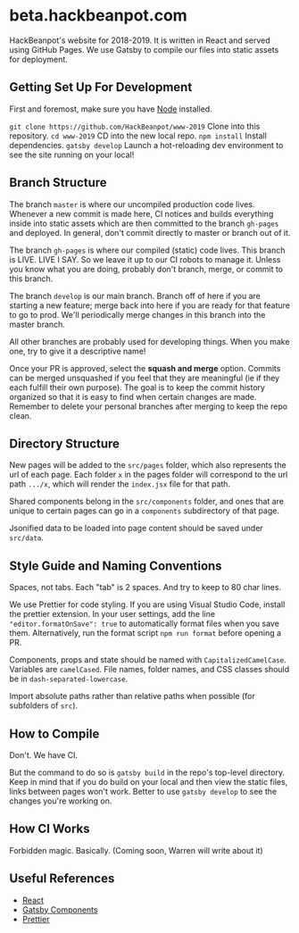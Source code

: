 # beta.hackbeanpot.com

HackBeanpot's website for 2018-2019. It is written in React and served using GitHub Pages. We use Gatsby to compile our files into static assets for deployment.

## Getting Set Up For Development

First and foremost, make sure you have [Node](https://nodejs.org) installed.

`git clone https://github.com/HackBeanpot/www-2019` Clone into this repository.
`cd www-2019` CD into the new local repo.
`npm install` Install dependencies.
`gatsby develop` Launch a hot-reloading dev environment to see the site running on your local!

## Branch Structure

The branch `master` is where our uncompiled production code lives. Whenever a new commit is made here, CI notices and builds everything inside into static assets which are then committed to the branch `gh-pages` and deployed. In general, don't commit directly to master or branch out of it.

The branch `gh-pages` is where our compiled (static) code lives. This branch is LIVE. LIVE I SAY. So we leave it up to our CI robots to manage it. Unless you know what you are doing, probably don't branch, merge, or commit to this branch.

The branch `develop` is our main branch. Branch off of here if you are starting a new feature; merge back into here if you are ready for that feature to go to prod. We'll periodically merge changes in this branch into the master branch.

All other branches are probably used for developing things. When you make one, try to give it a descriptive name!

Once your PR is approved, select the **squash and merge** option. Commits can be merged unsquashed if you feel that they are meaningful (ie if they each fulfill their own purpose). The goal is to keep the commit history organized so that it is easy to find when certain changes are made. Remember to delete your personal branches after merging to keep the repo clean.

## Directory Structure

New pages will be added to the `src/pages` folder, which also represents the url of each page. Each folder `x` in the pages folder will correspond to the url path `.../x`, which will render the `index.jsx` file for that path.

Shared components belong in the `src/components` folder, and ones that are unique to certain pages can go in a `components` subdirectory of that page.

Jsonified data to be loaded into page content should be saved under `src/data`.

## Style Guide and Naming Conventions

Spaces, not tabs.
Each "tab" is 2 spaces.
And try to keep to 80 char lines.

We use Prettier for code styling. If you are using Visual Studio Code, install the prettier extension. In your user settings, add the line `"editor.formatOnSave": true` to automatically format files when you save them. Alternatively, run the format script `npm run format` before opening a PR.

Components, props and state should be named with `CapitalizedCamelCase`. Variables are `camelCased`. File names, folder names, and CSS classes should be in `dash-separated-lowercase`.

Import absolute paths rather than relative paths when possible (for subfolders of `src`).

## How to Compile

Don't. We have CI.

But the command to do so is `gatsby build` in the repo's top-level directory. Keep in mind that if you do build on your local and then view the static files, links between pages won't work. Better to use `gatsby develop` to see the changes you're working on.

## How CI Works

Forbidden magic. Basically. (Coming soon, Warren will write about it)

## Useful References

* [React](https://reactjs.org/docs/hello-world.html)
* [Gatsby Components](https://www.gatsbyjs.org/docs/building-with-components/)
* [Prettier](https://prettier.io/)
